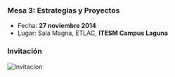 
### Mesa 3: Estrategias y Proyectos

* Fecha: **27 noviembre 2014**
* Lugar: Sala Magna, ETLAC, **ITESM Campus Laguna**

### Invitación

<img class="img-responsive" src="datos-generales/invitacion.jpg" alt="Invitacion">


